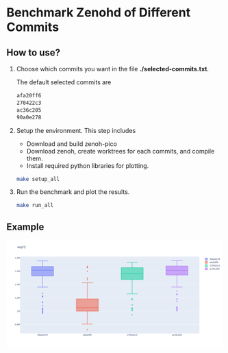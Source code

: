 # Benchmark Zenohd of Different Commits

## How to use?

1. Choose which commits you want in the file __./selected-commits.txt__.

    The default selected commits are

    ```txt
    afa20ff6
    270422c3
    ac36c205
    90a0e278
    ```

2. Setup the environment. This step includes

    * Download and build zenoh-pico
    * Download zenoh, create worktrees for each commits, and compile them.
    * Install required python libraries for plotting.


    ```bash
    make setup_all
    ```

3. Run the benchmark and plot the results.

    ```bash
    make run_all
    ```

## Example

![](./pic/example.png)
